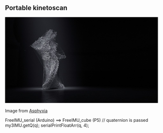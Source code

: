 ## Portable kinetoscan

![scan](https://raw.githubusercontent.com/dropmeaword/kinetoscan/master/docs/motion-capture-1-960x540.jpg)

Image from [Asphyxia](http://weburbanist.com/2015/04/13/mesmerizing-motion-capture-dance-as-point-cloud-data/)


FreeIMU_serial (Arduino)  ==> FreeIMU_cube (P5)
// quaternion is passed
my3IMU.getQ(q);
serialPrintFloatArr(q, 4);
